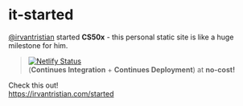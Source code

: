 # it-started
[@irvantristian](https://irvantristian.com) started **CS50x** - this personal static site is like a huge milestone for him.
> [![Netlify Status](https://api.netlify.com/api/v1/badges/d2922a31-2e01-47bf-b443-d408e3b2a8c3/deploy-status)](https://app.netlify.com/sites/itstarted/deploys) \
(**Continues Integration** + **Continues Deployment**) at **no-cost!**

Check this out! \
https://irvantristian.com/started

